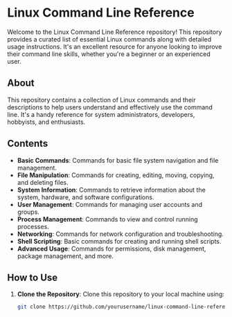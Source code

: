 # Linux Command Line Reference

Welcome to the Linux Command Line Reference repository! This repository provides a curated list of essential Linux commands along with detailed usage instructions. It's an excellent resource for anyone looking to improve their command line skills, whether you're a beginner or an experienced user.

## About

This repository contains a collection of Linux commands and their descriptions to help users understand and effectively use the command line. It's a handy reference for system administrators, developers, hobbyists, and enthusiasts.

## Contents

- **Basic Commands**: Commands for basic file system navigation and file management.
- **File Manipulation**: Commands for creating, editing, moving, copying, and deleting files.
- **System Information**: Commands to retrieve information about the system, hardware, and software configurations.
- **User Management**: Commands for managing user accounts and groups.
- **Process Management**: Commands to view and control running processes.
- **Networking**: Commands for network configuration and troubleshooting.
- **Shell Scripting**: Basic commands for creating and running shell scripts.
- **Advanced Usage**: Commands for permissions, disk management, package management, and more.

## How to Use

1. **Clone the Repository**: Clone this repository to your local machine using:
   ```bash
   git clone https://github.com/yourusername/linux-command-line-reference.git
